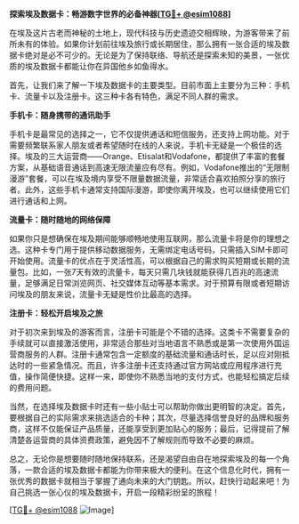 **探索埃及数据卡：畅游数字世界的必备神器[[TG💪+ @esim1088](https://t.me/s/esim1088)]**

在埃及这片古老而神秘的土地上，现代科技与历史遗迹交相辉映，为游客带来了前所未有的体验。如果你计划前往埃及旅行或长期居住，那么拥有一张合适的埃及数据卡绝对是必不可少的。无论是为了保持联络、导航还是探索未知的美景，一张优质的埃及数据卡都能让你在异国他乡如鱼得水。

首先，让我们来了解一下埃及数据卡的主要类型。目前市面上主要分为三种：手机卡、流量卡以及注册卡。这三种卡各有特色，满足不同人群的需求。

**手机卡：随身携带的通讯助手**

手机卡是最常见的选择之一，它不仅提供通话和短信服务，还支持上网功能。对于需要频繁联系家人朋友或者希望随时在线的人来说，手机卡无疑是一个极佳的选择。埃及的三大运营商——Orange、Etisalat和Vodafone，都提供了丰富的套餐方案，从基础语音通话到高速无限流量应有尽有。例如，Vodafone推出的“无限制漫游”套餐，可以在埃及境内享受不限量数据流量，非常适合喜欢拍照分享的旅行者。此外，这些手机卡通常支持国际漫游，即使你离开埃及，也可以继续使用它们进行通话和上网。

**流量卡：随时随地的网络保障**

如果你只是想确保在埃及期间能够顺畅地使用互联网，那么流量卡将是你的理想之选。这种卡专门用于提供移动数据服务，无需绑定电话号码，只需插入SIM卡即可开始使用。流量卡的优点在于灵活性高，可以根据自己的需求购买短期或长期的流量包。比如，一张7天有效的流量卡，每天只需几块钱就能获得几百兆的高速流量，足够满足日常浏览网页、社交媒体互动等基本需求。对于预算有限或者短期访问埃及的朋友来说，流量卡无疑是性价比最高的选择。

**注册卡：轻松开启埃及之旅**

对于初次来到埃及的游客而言，注册卡可能是个不错的选择。这类卡不需要复杂的手续就可以直接激活使用，非常适合那些对当地语言不熟悉或是第一次使用外国运营商服务的人群。注册卡通常包含一定额度的基础流量和通话时长，足以应对刚抵达时的一些紧急情况。而且，许多注册卡还支持通过官方网站或应用程序进行充值，操作简便快捷。这样一来，即使你不熟悉当地的支付方式，也能轻松搞定后续的费用问题。

当然，在选择埃及数据卡时还有一些小贴士可以帮助你做出更明智的决定。首先，要根据自己的实际需求来挑选适合的卡种；其次，尽量选择信誉良好的品牌和服务商，这样不仅能保证产品质量，还能享受到更加贴心的服务；最后，记得提前了解清楚各运营商的具体资费政策，避免因不了解规则而导致不必要的麻烦。

总之，无论你是想要随时随地保持联系，还是渴望自由自在地探索埃及的每一个角落，一款合适的埃及数据卡都能为你带来极大的便利。在这个信息化时代，拥有一张优秀的数据卡就相当于掌握了通向未来的大门钥匙。所以，赶快行动起来吧！为自己挑选一张心仪的埃及数据卡，开启一段精彩纷呈的旅程！

[[TG💪+ @esim1088](https://t.me/s/esim1088) ![Image](https://i.postimg.cc/4NQfJmqS/Snipaste-2025-05-13-00-14-12.png)]
